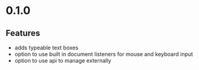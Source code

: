 # 0.1.0
## Features
- adds typeable text boxes
- option to use built in document listeners for mouse and keyboard input
- option to use api to manage externally